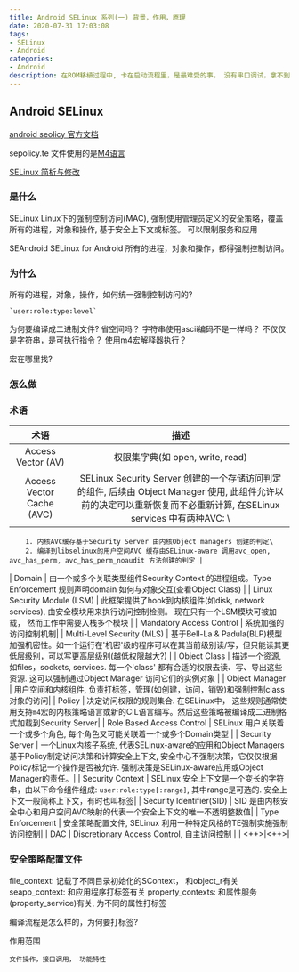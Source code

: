 ```yaml
---
title: Android SELinux 系列(一) 背景，作用，原理
date: 2020-07-31 17:03:08
tags:
- SELinux
- Android
categories:
- Android
description: 在ROM移植过程中, 卡在启动流程里，是最难受的事， 没有串口调试，拿不到相关的日志，只能靠猜，SELinux 的配置，是否会导致启动不起来呢？ 最后的结果是，靠猜并没有解决启动问题，因为可能出问题的环节太多了，此次研究raw socket 调用同样也遇到SEAndroid 的问题, 但借此机会，系统的学习一上SEAndroid, SELinux 是有必要的。
---
```


## Android SELinux 

[android seolicy 官方文档](https://source.android.com/security/selinux/customize)

sepolicy.te 文件使用的是[M4语言](https://www.gnu.org/savannah-checkouts/gnu/m4/manual/m4-1.4.18/index.html)

[SELinux 简析与修改](https://www.cnblogs.com/blogs-of-lxl/p/7515023.html)

### 是什么

SELinux
	Linux下的强制控制访问(MAC), 强制使用管理员定义的安全策略，覆盖所有的进程，对象和操作, 基于安全上下文或标签。 
	可以限制服务和应用

SEAndroid 
	SELinux for Android
	所有的进程，对象和操作，都得强制控制访问。 

### 为什么

所有的进程，对象，操作，如何统一强制控制访问的? 

	`user:role:type:level`

为何要编译成二进制文件? 
	省空间吗？ 字符串使用ascii编码不是一样吗？
	不仅仅是字符串，是可执行指令？ 使用m4宏解释器执行？ 

宏在哪里找? 

### 怎么做

### 术语
|术语| 描述| 
|:--:|:--:|
| Access Vector (AV) | 权限集字典(如 open, write, read) | 
| Access Vector Cache (AVC) | SELinux Security Server 创建的一个存储访问判定的组件, 后续由 Object Manager 使用, 此组件允许以前的决定可以重新恢复而不必重新计算, 在SELinux services 中有两种AVC: \
		1. 内核AVC缓存基于Security Server 由内核Object managers 创建的判定\
		2. 编译到libselinux的用户空间AVC 缓存由SELinux-aware 调用avc_open, avc_has_perm, avc_has_perm_noaudit 方法创建的判定 |
| Domain | 由一个或多个关联类型组件Security Context 的进程组成。Type Enforcement 规则声明domain 如何与对象交互(查看Object Class) |
| Linux Security Module (LSM) | 此框架提供了hook到内核组件(如disk, network services), 由安全模块用来执行访问控制检测。 现在只有一个LSM模块可被加载， 然而工作中需要入栈多个模块 |
| Mandatory Access Control | 系统加强的访问控制机制|
| Multi-Level Security (MLS) | 基于Bell-La & Padula(BLP)模型加强机密性。如一个运行在'机密'级的程序可以在其当前级别读/写，但只能读其更低层级别，可以写更高层级别(越低权限越大?) |
| Object Class | 描述一个资源, 如files，sockets, services. 每一个'class' 都有合适的权限去读、写、导出这些资源. 这可以强制通过Object Manager 访问它们的实例对象 |
| Object Manager | 用户空间和内核组件, 负责打标签，管理(如创建，访问，销毁)和强制控制class对象的访问|
| Policy | 决定访问权限的规则集合. 在SELinux中， 这些规则通常使用支持`m4`宏的内核策略语言或新的CIL语言编写。然后这些策略被编译成二进制格式加载到Security Server|
| Role Based Access Control | SELinux 用户关联着一个或多个角色, 每个角色又可能关联着一个或多个Domain类型 |
| Security Server | 一个Linux内核子系统, 代表SELinux-aware的应用和Object Managers 基于Policy制定访问决策和计算安全上下文, 安全中心不强制决策，它仅仅根据Policy标记一个操作是否被允许. 强制决策是SELinux-aware应用或Object Manager的责任。|
| Security Context | SELinux 安全上下文是一个变长的字符串，由以下命令组件组成: `user:role:type[:range]`, 其中range是可选的. 安全上下文一般简称上下文，有时也叫标签|
| Security Identifier(SID) | SID 是由内核安全中心和用户空间AVC映射的代表一个安全上下文的唯一不透明整数值|
| Type Enforcement | 安全策略配置文件, SELinux 利用一种特定风格的TE强制实施强制访问控制|
| DAC |	Discretionary Access Control, 自主访问控制 |
| <++>|<++>|

### 安全策略配置文件

file_context:	记载了不同目录初始化的SContext， 和object_r有关
seapp_context:	和应用程序打标签有关
property_contexts:	和属性服务(property_service)有关, 为不同的属性打标签 

编译流程是怎么样的，为何要打标签?

作用范围 

	文件操作，接口调用， 功能特性
